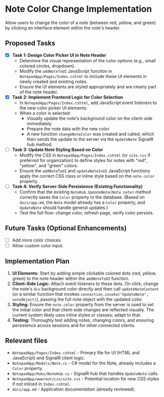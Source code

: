 # Note Color Change Implementation

Allow users to change the color of a note (between red, yellow, and green) by clicking an interface element within the note's header.

## Proposed Tasks
- [x] **Task 1: Design Color Picker UI in Note Header**
    -   Determine the visual representation of the color options (e.g., small colored circles, dropdown).
    -   Modify the `addNoteToUI` JavaScript function in `NotepadApp/Pages/Index.cshtml` to include these UI elements in newly created and existing notes.
    -   Ensure the UI elements are styled appropriately and are clearly part of the note header.
- [x] **Task 2: Implement Frontend Logic for Color Selection**
    -   In `NotepadApp/Pages/Index.cshtml`, add JavaScript event listeners to the new color picker UI elements.
    -   When a color is selected:
        -   Visually update the note's background color on the client-side immediately.
        -   Prepare the note data with the new color.
        -   A new function `changeNoteColor` was created and called, which then sends the update to the server via the `UpdateNote` SignalR hub method.
- [ ] **Task 3: Update Note Styling Based on Color**
    -   Modify the CSS in `NotepadApp/Pages/Index.cshtml` (or `site.css` if preferred for organization) to define styles for notes with "red", "yellow", and "green" colors.
    -   Ensure the `addNoteToUI` and `updateNoteInUI` JavaScript functions apply the correct CSS class or inline style based on the `note.color` property.
- [ ] **Task 4: Verify Server-Side Persistence (Existing Functionality)**
    -   Confirm that the existing `NoteHub.UpdateNote(Note note)` method correctly saves the `Color` property to the database. (Based on `docs/app.md`, the `Note` model already has a `Color` property, and `UpdateNote` should handle general updates.)
    -   Test the full flow: change color, refresh page, verify color persists.

## Future Tasks (Optional Enhancements)
- [ ] Add more color choices.
- [ ] Allow custom color input.

## Implementation Plan

1.  **UI Elements:** Start by adding simple clickable colored dots (red, yellow, green) to the note header within the `addNoteToUI` function.
2.  **Client-Side Logic:** Attach event listeners to these dots. On click, change the note's `div` background color directly and then call `updateNoteContent` (or a similar function that invokes `connection.invoke("UpdateNote", noteObject)`), passing the full note object with the updated color.
3.  **Styling:** Ensure the `note.color` property from the server is used to set the initial color and that client-side changes are reflected visually. The current system likely uses inline styles or classes; adapt to that.
4.  **Testing:** Thoroughly test adding notes, changing colors, and ensuring persistence across sessions and for other connected clients.

## Relevant files

-   `NotepadApp/Pages/Index.cshtml` - Primary file for UI (HTML and JavaScript) and SignalR client logic.
-   `NotepadApp/Models/Note.cs` - C# model for the Note, already includes a `Color` property.
-   `NotepadApp/Hubs/NoteHub.cs` - SignalR hub that handles `UpdateNote` calls.
-   `NotepadApp/wwwroot/css/site.css` - Potential location for new CSS styles if not inlined in `Index.cshtml`.
-   `docs/app.md` - Application documentation (already reviewed). 